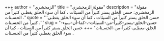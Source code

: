+++
author = "الزمخشري"
title = "مقولة الزمخشري"
description = "مقولة الزمخشري: حسن الخلق يستر كثيراً من السيئات ، كما أن سوء الخلق يغطـي كثيراً من الحسـنات ."
quote = '''حسن الخلق يستر كثيراً من السيئات ، كما أن سوء الخلق يغطـي كثيراً من الحسـنات .'''
slug = "حسن-الخلق-يستر-كثيراً-من-السيئات-،-كما-أن-سوء-الخلق-يغطـي-كثيراً-من-الحسـنات"
+++
حسن الخلق يستر كثيراً من السيئات ، كما أن سوء الخلق يغطـي كثيراً من الحسـنات .
